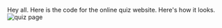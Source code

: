 Hey all. Here is the code for the online quiz website.
Here's how it looks.
![quiz page](https://github.com/Mahy-31/Online-quiz-website/assets/169290548/585b0b10-af4a-4baf-8e40-430a21de273d)
